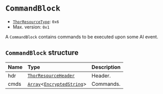 # `CommandBlock`

- [`ThorResourceType`](./index.md#thorresourcetype-enum): `0x6`
- Max. version: `0x1`

A `CommandBlock` contains commands to be executed upon some AI event.

## `CommandBlock` structure

| Name | Type | Description |
| :-- | :-- | --- |
| hdr | [`ThorResourceHeader`](./index.md#thorresourceheader-structure) | Header. |
| cmds | [`Array`](../base.md#array-structure)<[`EncryptedString`](../base.md#encryptedstring-structure)> | Commands. |
